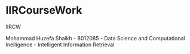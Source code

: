 # IIRCourseWork
IIRCW

Mohammad Huzefa Shaikh - 
8012085 - 
Data Science and Computational Inelligence - 
Intelligent Information Retrieval

